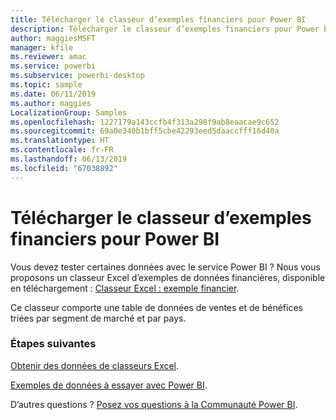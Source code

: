 ```yaml
---
title: Télécharger le classeur d’exemples financiers pour Power BI
description: Télécharger le classeur d’exemples financiers pour Power BI
author: maggiesMSFT
manager: kfile
ms.reviewer: amac
ms.service: powerbi
ms.subservice: powerbi-desktop
ms.topic: sample
ms.date: 06/11/2019
ms.author: maggies
LocalizationGroup: Samples
ms.openlocfilehash: 1227179a143ccfb4f313a298f9ab8eaacae9c652
ms.sourcegitcommit: 69a0e340b1bff5cbe42293eed5daaccfff16d40a
ms.translationtype: HT
ms.contentlocale: fr-FR
ms.lasthandoff: 06/13/2019
ms.locfileid: "67038892"
---
```

# <a name="download-the-financial-sample-workbook-for-power-bi"></a>Télécharger le classeur d’exemples financiers pour Power BI
Vous devez tester certaines données avec le service Power BI ? Nous vous proposons un classeur Excel d’exemples de données financières, disponible en téléchargement : [Classeur Excel : exemple financier](http://go.microsoft.com/fwlink/?LinkID=521962).

Ce classeur comporte une table de données de ventes et de bénéfices triées par segment de marché et par pays.

### <a name="next-steps"></a>Étapes suivantes
[Obtenir des données de classeurs Excel](service-excel-workbook-files.md).

[Exemples de données à essayer avec Power BI](sample-datasets.md).

D’autres questions ? [Posez vos questions à la Communauté Power BI](http://community.powerbi.com/).

